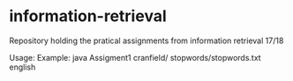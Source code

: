 # information-retrieval
Repository holding the pratical assignments from information retrieval 17/18


Usage: <path to corpus folder> <path to stop words list file> <language> 
Example: java Assigment1 cranfield/ stopwords/stopwords.txt english 
